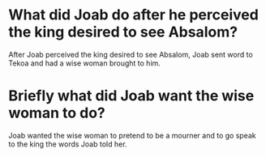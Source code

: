 # What did Joab do after he perceived the king desired to see Absalom?

After Joab perceived the king desired to see Absalom, Joab sent word to Tekoa and had a wise woman brought to him.

# Briefly what did Joab want the wise woman to do?

Joab wanted the wise woman to pretend to be a mourner and to go speak to the king the words Joab told her.
